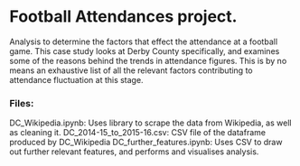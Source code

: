 # Football Attendances project.

Analysis to determine the factors that effect the attendance at a football game. This case study looks at Derby County specifically, and examines some of the reasons behind the trends in attendance figures. This is by no means an exhaustive list of all the relevant factors contributing to attendance fluctuation at this stage. 

### Files:

DC_Wikipedia.ipynb: Uses library to scrape the data from Wikipedia, as well as cleaning it. 
DC_2014-15_to_2015-16.csv: CSV file of the dataframe produced by DC_Wikipedia
DC_further_features.ipynb: Uses CSV to draw out further relevant features, and performs and visualises analysis. 
